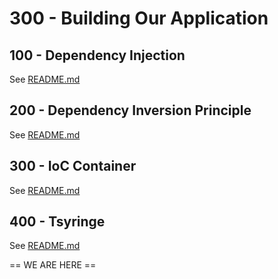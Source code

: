 # 300 - Building Our Application

## 100 - Dependency Injection

See [README.md](./100/README.md)

## 200 - Dependency Inversion Principle

See [README.md](./200/README.md)

## 300 - IoC Container

See [README.md](./300/README.md)

## 400 - Tsyringe

See [README.md](./400/README.md)

== WE ARE HERE ==
